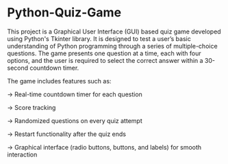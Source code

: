 # Python-Quiz-Game

This project is a Graphical User Interface (GUI) based quiz game developed using Python's Tkinter library. It is designed to test a user’s basic understanding of Python programming through a series of multiple-choice questions. The game presents one question at a time, each with four options, and the user is required to select the correct answer within a 30-second countdown timer.

The game includes features such as:

-> Real-time countdown timer for each question

-> Score tracking

-> Randomized questions on every quiz attempt

-> Restart functionality after the quiz ends

-> Graphical interface (radio buttons, buttons, and labels) for smooth interaction
